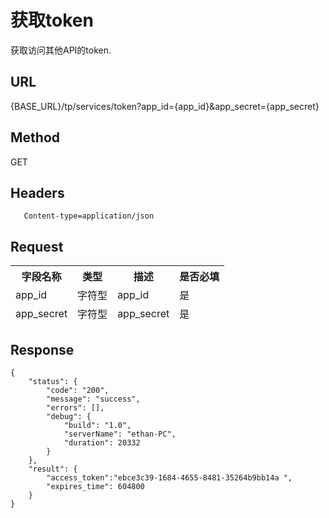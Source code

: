 # 获取token

获取访问其他API的token.

## URL
   {BASE_URL}/tp/services/token?app_id={app_id}&app_secret={app_secret}

## Method
   GET

## Headers
```
   Content-type=application/json
```

## Request
<table data-tablesaw-sortable>
    <thead>
        <tr>
            <th data-tablesaw-sortable-col data-tablesaw-sortable-default-col>字段名称</th>
            <th data-tablesaw-sortable-col>类型</th>
            <th data-tablesaw-sortable-col>描述</th>
            <th data-tablesaw-sortable-col>是否必填</th>
        </tr>
	<tr>
            <td>app_id</th>
            <td>字符型</th>
            <td>app_id</th>
            <td>是</th>
        </tr>
	<tr>
            <td>app_secret</th>
            <td>字符型</th>
            <td>app_secret</th>
            <td>是</th>
        </tr>
    </thead>
<table>

## Response
```
{
	"status": {
		"code": "200",
		"message": "success",
		"errors": [],
		"debug": {
			"build": "1.0",
			"serverName": "ethan-PC",
			"duration": 20332
		}
	},
	"result": {
		"access_token":"ebce3c39-1684-4655-8481-35264b9bb14a ",
		"expires_time": 604800 
	}
}
```

